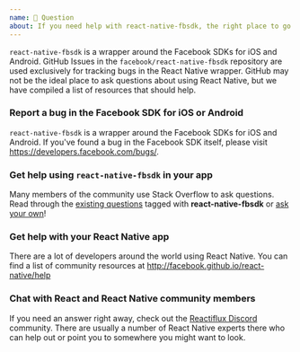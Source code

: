 ```yaml
---
name: 💬 Question
about: If you need help with react-native-fbsdk, the right place to go depends on the type of help that you need.
---
```


`react-native-fbsdk` is a wrapper around the Facebook SDKs for iOS and Android. GitHub Issues in the `facebook/react-native-fbsdk` repository are used exclusively for tracking bugs in the React Native wrapper. GitHub may not be the ideal place to ask questions about using React Native, but we have compiled a list of resources that should help.

### Report a bug in the Facebook SDK for iOS or Android

`react-native-fbsdk` is a wrapper around the Facebook SDKs for iOS and Android. If you've found a bug in the Facebook SDK itself, please visit https://developers.facebook.com/bugs/.

### Get help using `react-native-fbsdk` in your app

Many members of the community use Stack Overflow to ask questions. Read through the [existing questions](https://stackoverflow.com/questions/tagged/react-native-fbsdk?sort=frequent) tagged with **react-native-fbsdk** or [ask your own](http://stackoverflow.com/questions/ask?tags=react-native-fbsdk)!

### Get help with your React Native app

There are a lot of developers around the world using React Native. You can find a list of community resources at http://facebook.github.io/react-native/help

### Chat with React and React Native community members

If you need an answer right away, check out the [Reactiflux Discord](https://discord.gg/0ZcbPKXt5bZjGY5n) community. There are usually a number of React Native experts there who can help out or point you to somewhere you might want to look.
